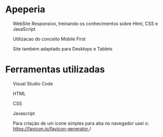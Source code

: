 # Apeperia

<ul>WebSite Responsivo, treinando os conhecimentos sobre Html, CSS e JavaScript</ul>
<ul>Utilizacao do conceito Mobile First</ul>
<ul>Site também adaptado para Desktops e Tablets</ul>

# Ferramentas utilizadas
<ul>Visual Studio Code</ul>
<ul>HTML</ul>
<ul>CSS</ul>
<ul>Javascript</ul>
<ul>
  Para criação de um icone simples para aba no navegador usei o:
  <a href="https://favicon.io/favicon-generator/">
  https://favicon.io/favicon-generator
  </a>
/</ul>
